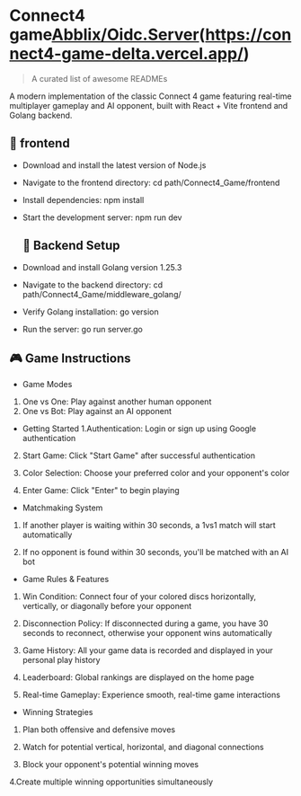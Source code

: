 
# Connect4 game[Abblix/Oidc.Server](https://github.com/Abblix/Oidc.Server#readme)(https://connect4-game-delta.vercel.app/)
> A curated list of awesome READMEs
> 

A modern implementation of the classic Connect 4 game featuring real-time multiplayer gameplay and AI opponent, built with React + Vite frontend and Golang backend.
   
## 🚀 frontend

-  Download and install the latest version of Node.js
- Navigate to the frontend directory:  cd path/Connect4_Game/frontend
- Install dependencies: npm install
- Start the development server: npm run dev


   ## 🔧 Backend Setup
- Download and install Golang version 1.25.3
- Navigate to the backend directory: cd path/Connect4_Game/middleware_golang/
- Verify Golang installation: go version
- Run the server: go run server.go

  
## 🎮 Game Instructions

- Game Modes
1. One vs One: Play against another human opponent
2. One vs Bot: Play against an AI opponent

- Getting Started
1.Authentication: Login or sign up using Google authentication

2. Start Game: Click "Start Game" after successful authentication

3. Color Selection: Choose your preferred color and your opponent's color
4. Enter Game: Click "Enter" to begin playing

- Matchmaking System
1. If another player is waiting within 30 seconds, a 1vs1 match will start automatically

2. If no opponent is found within 30 seconds, you'll be matched with an AI bot

- Game Rules & Features
1. Win Condition: Connect four of your colored discs horizontally, vertically, or diagonally before your opponent

2. Disconnection Policy: If disconnected during a game, you have 30 seconds to reconnect, otherwise your opponent wins automatically

3. Game History: All your game data is recorded and displayed in your personal play history

4. Leaderboard: Global rankings are displayed on the home page

5. Real-time Gameplay: Experience smooth, real-time game interactions

- Winning Strategies
1. Plan both offensive and defensive moves

2. Watch for potential vertical, horizontal, and diagonal connections

3. Block your opponent's potential winning moves

4.Create multiple winning opportunities simultaneously
